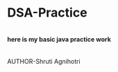 # DSA-Practice
<div>
  <br>
 <b> here is my basic java practice work</b>
</div>
 <br>
  <br>
AUTHOR-Shruti Agnihotri
